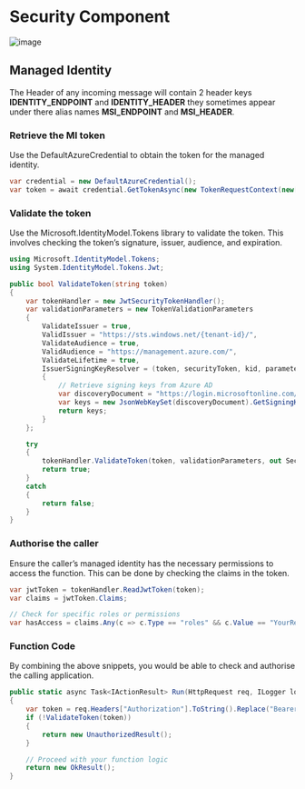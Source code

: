 # Security Component

![image](http://www.plantuml.com/plantuml/proxy?src=https://raw.githubusercontent.com/newportg/NorthStarContractIntegration/master/plantuml/SecurityComponent.puml)

## Managed Identity

The Header of any incoming message will contain 2 header keys **IDENTITY\_ENDPOINT** and **IDENTITY\_HEADER** they sometimes appear under there alias names **MSI\_ENDPOINT** and **MSI\_HEADER**.

### Retrieve the MI token

Use the DefaultAzureCredential to obtain the token for the managed identity.

```c#
var credential = new DefaultAzureCredential();
var token = await credential.GetTokenAsync(new TokenRequestContext(new[] { "https://management.azure.com/.default" }));

```

### Validate the token

Use the Microsoft.IdentityModel.Tokens library to validate the token. This involves checking the token’s signature, issuer, audience, and expiration.

```c#
using Microsoft.IdentityModel.Tokens;
using System.IdentityModel.Tokens.Jwt;

public bool ValidateToken(string token)
{
    var tokenHandler = new JwtSecurityTokenHandler();
    var validationParameters = new TokenValidationParameters
    {
        ValidateIssuer = true,
        ValidIssuer = "https://sts.windows.net/{tenant-id}/",
        ValidateAudience = true,
        ValidAudience = "https://management.azure.com/",
        ValidateLifetime = true,
        IssuerSigningKeyResolver = (token, securityToken, kid, parameters) =>
        {
            // Retrieve signing keys from Azure AD
            var discoveryDocument = "https://login.microsoftonline.com/{tenant-id}/v2.0/.well-known/openid-configuration";
            var keys = new JsonWebKeySet(discoveryDocument).GetSigningKeys();
            return keys;
        }
    };

    try
    {
        tokenHandler.ValidateToken(token, validationParameters, out SecurityToken validatedToken);
        return true;
    }
    catch
    {
        return false;
    }
}
```

### Authorise the caller

Ensure the caller’s managed identity has the necessary permissions to access the function. This can be done by checking the claims in the token.

```c#
var jwtToken = tokenHandler.ReadJwtToken(token);
var claims = jwtToken.Claims;

// Check for specific roles or permissions
var hasAccess = claims.Any(c => c.Type == "roles" && c.Value == "YourRequiredRole");
```

### Function Code

By combining the above snippets, you would be able to check and authorise the calling application.

```c#
public static async Task<IActionResult> Run(HttpRequest req, ILogger log)
{
    var token = req.Headers["Authorization"].ToString().Replace("Bearer ", "");
    if (!ValidateToken(token))
    {
        return new UnauthorizedResult();
    }

    // Proceed with your function logic
    return new OkResult();
}
```


